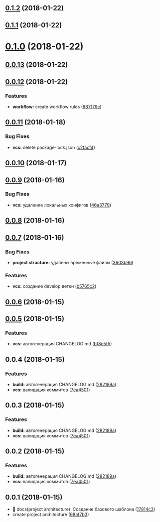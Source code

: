 <a name="0.1.2"></a>
## [0.1.2](https://bitbucket.org/ichiro18/sendy_processing-merchant_iris/compare/0.1.1...0.1.2) (2018-01-22)



<a name="0.1.1"></a>
## [0.1.1](https://bitbucket.org/ichiro18/sendy_processing-merchant_iris/compare/0.1.0...0.1.1) (2018-01-22)



<a name="0.1.0"></a>
# [0.1.0](https://bitbucket.org/ichiro18/sendy_processing-merchant_iris/compare/0.0.13...0.1.0) (2018-01-22)



<a name="0.0.13"></a>
## [0.0.13](https://bitbucket.org/ichiro18/sendy_processing-merchant_iris/compare/0.0.12...0.0.13) (2018-01-22)



<a name="0.0.12"></a>
## [0.0.12](https://bitbucket.org/ichiro18/sendy_processing-merchant_iris/compare/0.0.11...0.0.12) (2018-01-22)


### Features

* **workflow:** create workflow rules ([887179c](https://bitbucket.org/ichiro18/sendy_processing-merchant_iris/commits/887179c))



<a name="0.0.11"></a>
## [0.0.11](https://bitbucket.org/ichiro18/sendy_processing-merchant_iris/compare/0.0.10...0.0.11) (2018-01-18)


### Bug Fixes

* **vcs:** delete package-lock.json ([c2facf4](https://bitbucket.org/ichiro18/sendy_processing-merchant_iris/commits/c2facf4))



<a name="0.0.10"></a>
## [0.0.10](https://bitbucket.org/ichiro18/sendy_processing-merchant_iris/compare/0.0.9...0.0.10) (2018-01-17)



<a name="0.0.9"></a>
## [0.0.9](https://bitbucket.org/ichiro18/sendy_processing-merchant_iris/compare/0.0.8...0.0.9) (2018-01-16)


### Bug Fixes

* **vcs:** удаление локальных конфигов ([46a3779](https://bitbucket.org/ichiro18/sendy_processing-merchant_iris/commits/46a3779))



<a name="0.0.8"></a>
## [0.0.8](https://bitbucket.org/ichiro18/sendy_processing-merchant_iris/compare/0.0.7...0.0.8) (2018-01-16)



<a name="0.0.7"></a>
## [0.0.7](https://bitbucket.org/ichiro18/sendy_processing-merchant_iris/compare/0.0.6...0.0.7) (2018-01-16)


### Bug Fixes

* **project structure:** удалены временные файлы ([3603b96](https://bitbucket.org/ichiro18/sendy_processing-merchant_iris/commits/3603b96))


### Features

* **vcs:** создание develop ветки ([b5765c2](https://bitbucket.org/ichiro18/sendy_processing-merchant_iris/commits/b5765c2))



<a name="0.0.6"></a>
## [0.0.6](https://bitbucket.org/ichiro18/sendy_processing-merchant_iris/compare/0.0.5...0.0.6) (2018-01-15)



<a name="0.0.5"></a>
## [0.0.5](https://bitbucket.org/ichiro18/sendy_processing-merchant_iris/compare/0.0.4...0.0.5) (2018-01-15)


### Features

* **vcs:** автогенерация CHANGELOG.md ([bf8e5f5](https://bitbucket.org/ichiro18/sendy_processing-merchant_iris/commits/bf8e5f5))



<a name="0.0.4"></a>
## 0.0.4 (2018-01-15)


### Features

* **build:** автогенерация CHANGELOG.md ([282189a](https://bitbucket.org/ichiro18/sendy_processing-merchant_iris/commits/282189a))
* **vcs:** валидация коммитов ([7ea4501](https://bitbucket.org/ichiro18/sendy_processing-merchant_iris/commits/7ea4501))



<a name="0.0.3"></a>
## 0.0.3 (2018-01-15)


### Features

* **build:** автогенерация CHANGELOG.md ([282189a](https://bitbucket.org/ichiro18/sendy_processing-merchant_iris/commits/282189a))
* **vcs:** валидация коммитов ([7ea4501](https://bitbucket.org/ichiro18/sendy_processing-merchant_iris/commits/7ea4501))



<a name="0.0.2"></a>
## 0.0.2 (2018-01-15)


### Features

* **build:** автогенерация CHANGELOG.md ([282189a](https://bitbucket.org/ichiro18/sendy_processing-merchant_iris/commits/282189a))
* **vcs:** валидация коммитов ([7ea4501](https://bitbucket.org/ichiro18/sendy_processing-merchant_iris/commits/7ea4501))



<a name="0.0.1"></a>
## 0.0.1 (2018-01-15)

* :memo: docs(project architecture): Создание базового шаблона ([17814c3](https://bitbucket.org/ichiro18/sendy_processing-merchant_iris/commits/17814c3))
* create project architecture ([68af7b3](https://bitbucket.org/ichiro18/sendy_processing-merchant_iris/commits/68af7b3))



